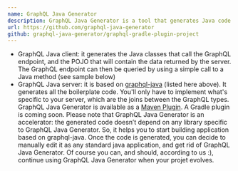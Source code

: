 ```yaml
---
name: GraphQL Java Generator
description: GraphQL Java Generator is a tool that generates Java code to speed up development for Client and Server of GraphQL APIs
url: https://github.com/graphql-java-generator
github: graphql-java-generator/graphql-gradle-plugin-project
---
```


* GraphQL Java client: it generates the Java classes that call the GraphQL endpoint, and the POJO that will contain the data returned by the server. 
The GraphQL endpoint can then be queried by using a simple call to a Java method (see sample below)
* GraphQL Java server: it is based on [graphql-java](https://github.com/graphql-java/graphql-java) (listed here above). It generates all the boilerplate code. 
You'll only have to implement what's specific to your server, which are the joins between the GraphQL types.
GraphQL Java Generator is available as a [Maven Plugin](https://graphql-maven-plugin-project.graphql-java-generator.com/index.html).
A Gradle plugin is coming soon.
Please note that GraphQL Java Generator is an accelerator: the generated code doesn’t depend on any library specific to GraphQL Java Generator. 
So, it  helps you to start building application based on graphql-java. Once the code is generated, you can decide to manually edit it as any standard java application, and get rid of GraphQL Java Generator. 
Of course you can, and should, according to us :), continue using GraphQL Java Generator when your projet evolves.
